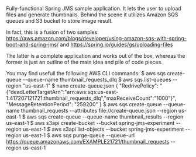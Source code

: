 Fully-functional Spring JMS sample application. 
It lets the user to upload files and generate thumbnails.
Behind the scene it utilizes Amazon SQS queues and S3 bucket to store image result.

In fact, this is a fusion of two samples:
https://aws.amazon.com/blogs/developer/using-amazon-sqs-with-spring-boot-and-spring-jms/ and 
https://spring.io/guides/gs/uploading-files

The latter is a complete application and works out of the box, whereas the former is just an outline of the main idea and pile of code pieces.

You may find usefull the following AWS CLI commands:
$ aws sqs create-queue --queue-name thumbnail_requests_dlq
$ aws sqs list-queues --region "us-east-1"
$ nano create-queue.json
{
  "RedrivePolicy": "{\"deadLetterTargetArn\":\"arn:aws:sqs:us-east-1:417207121721:thumbnail_requests_dlq\",\"maxReceiveCount\":\"1000\"}",
  "MessageRetentionPeriod": "259200"
}
$ aws sqs create-queue --queue-name thumbnail_requests --attributes file://create-queue.json --region us-east-1
$ aws sqs create-queue --queue-name thumbnail_results --region us-east-1
$ aws s3api create-bucket --bucket spring-jms-experiment --region us-east-1
$ aws s3api list-objects --bucket spring-jms-experiment --region us-east-1
$ aws sqs purge-queue --queue-url https://queue.amazonaws.com/EXAMPLE21721/thumbnail_requests --region us-east-1

